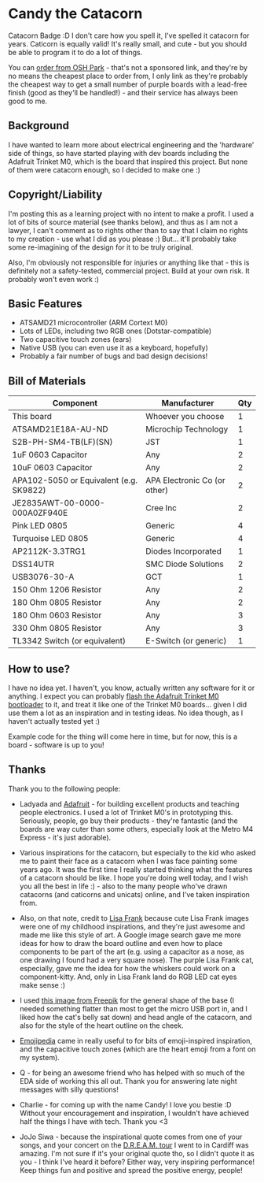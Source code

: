 # Candy the Catacorn

Catacorn Badge :D I don't care how you spell it, I've spelled it catacorn for years. Caticorn is equally valid! It's really small, and cute - but you should be able to program it to do a lot of things.

You can [order from OSH Park](https://oshpark.com/shared_projects/ZzWxhv0r) - that's not a sponsored link, and they're by no means the cheapest place to order from, I only link as they're probably the cheapest way to get a small number of purple boards with a lead-free finish (good as they'll be handled!) - and their service has always been good to me.

## Background

I have wanted to learn more about electrical engineering and the 'hardware' side of things, so have started playing with dev boards including the Adafruit Trinket M0, which is the board that inspired this project. But none of them were catacorn enough, so I decided to make one :)

## Copyright/Liability

I'm posting this as a learning project with no intent to make a profit. I used a lot of bits of source material (see thanks below), and thus as I am not a lawyer, I can't comment as to rights other than to say that I claim no rights to my creation - use what I did as you please :) But... it'll probably take some re-imagining of the design for it to be truly original.

Also, I'm obviously not responsible for injuries or anything like that - this is definitely not a safety-tested, commercial project. Build at your own risk. It probably won't even work :)

## Basic Features

- ATSAMD21 microcontroller (ARM Cortext M0)
- Lots of LEDs, including two RGB ones (Dotstar-compatible)
- Two capacitive touch zones (ears)
- Native USB (you can even use it as a keyboard, hopefully)
- Probably a fair number of bugs and bad design decisions!

## Bill of Materials

| Component                               | Manufacturer                 | Qty |
|-----------------------------------------|------------------------------|-----|
| This board                              | Whoever you choose           | 1   |
| ATSAMD21E18A-AU-ND                      | Microchip Technology         | 1   |
| S2B-PH-SM4-TB(LF)(SN)                   | JST                          | 1   |
| 1uF 0603 Capacitor                      | Any                          | 2   |
| 10uF 0603 Capacitor                     | Any                          | 2   |
| APA102-5050 or Equivalent (e.g. SK9822) | APA Electronic Co (or other) | 2   |
| JE2835AWT-00-0000-000A0ZF940E           | Cree Inc                     | 2   |
| Pink LED 0805                           | Generic                      | 4   |
| Turquoise LED 0805                      | Generic                      | 4   |
| AP2112K-3.3TRG1                         | Diodes Incorporated          | 1   |
| DSS14UTR                                | SMC Diode Solutions          | 2   |
| USB3076-30-A                            | GCT                          | 1   |
| 150 Ohm 1206 Resistor                   | Any                          | 2   |
| 180 Ohm 0805 Resistor                   | Any                          | 2   |
| 180 Ohm 0603 Resistor                   | Any                          | 3   |
| 330 Ohm 0805 Resistor                   | Any                          | 3   |
| TL3342 Switch (or equivalent)           | E-Switch (or generic)        | 1   |

## How to use?

I have no idea yet. I haven't, you know, actually written any software for it or anything. I expect you can probably [flash the Adafruit Trinket M0 bootloader](https://learn.adafruit.com/how-to-program-samd-bootloaders/trinket-m0-wiring) to it, and treat it like one of the Trinket M0 boards... given I did use them a lot as an inspiration and in testing ideas. No idea though, as I haven't actually tested yet :)

Example code for the thing will come here in time, but for now, this is a board - software is up to you!

## Thanks

Thank you to the following people:

- Ladyada and [Adafruit](https://learn.adafruit.com/how-to-program-samd-bootloaders/trinket-m0-wiring) - for building excellent products and teaching people electronics. I used a lot of Trinket M0's in prototyping this. Seriously, people, go buy their products - they're fantastic (and the boards are way cuter than some others, especially look at the Metro M4 Express - it's just adorable).

- Various inspirations for the catacorn, but especially to the kid who asked me to paint their face as a catacorn when I was face painting some years ago. It was the first time I really started thinking what the features of a catacorn should be like. I hope you're doing well today, and I wish you all the best in life :) - also to the many people who've drawn catacorns (and caticorns and unicats) online, and I've taken inspiration from.

- Also, on that note, credit to [Lisa Frank](https://lisafrank.com/) because cute Lisa Frank images were one of my childhood inspirations, and they're just awesome and made me like this style of art. A Google image search gave me more ideas for how to draw the board outline and even how to place components to be part of the art (e.g. using a capacitor as a nose, as one drawing I found had a very square nose). The purple Lisa Frank cat, especially, gave me the idea for how the whiskers could work on a component-kitty. And, only in Lisa Frank land do RGB LED cat eyes make sense :) 

- I used [this image from Freepik](https://www.freepik.com/free-vector/kawaii-style-unicorn-character-collection_4697393.htm#page=1&query=kawaii%20unicorn&position=7) for the general shape of the base (I needed something flatter than most to get the micro USB port in, and I liked how the cat's belly sat down) and head angle of the catacorn, and also for the style of the heart outline on the cheek.

- [Emojipedia](https://emojipedia.org/) came in really useful to for bits of emoji-inspired inspiration, and the capacitive touch zones (which are the heart emoji from a font on my system).

- Q - for being an awesome friend who has helped with so much of the EDA side of working this all out. Thank you for answering late night messages with silly questions!

- Charlie - for coming up with the name Candy! I love you bestie :D Without your encouragement and inspiration, I wouldn't have achieved half the things I have with tech. Thank you <3

- JoJo Siwa - because the inspirational quote comes from one of your songs, and your concert on the [D.R.E.A.M. tour](https://www.jojodreamtour.com/) I went to in Cardiff was amazing. I'm not sure if it's your original quote tho, so I didn't quote it as you - I think I've heard it before? Either way, very inspiring performance! Keep things fun and positive and spread the positive energy, people!

